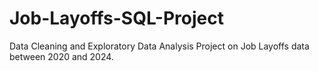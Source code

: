 # Job-Layoffs-SQL-Project

Data Cleaning and Exploratory Data Analysis Project on Job Layoffs data between 2020 and 2024.
